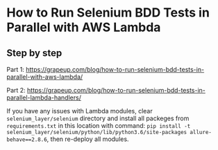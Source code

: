 # How to Run Selenium BDD Tests in Parallel with AWS Lambda

## Step by step

Part 1: https://grapeup.com/blog/how-to-run-selenium-bdd-tests-in-parallel-with-aws-lambda/

Part 2: https://grapeup.com/blog/how-to-run-selenium-bdd-tests-in-parallel-lambda-handlers/

If you have any issues with Lambda modules, clear `selenium_layer/selenium` directory and install all packeges from `requirements.txt` in this location with command:
`pip install -t selenium_layer/selenium/python/lib/python3.6/site-packages allure-behave==2.8.6`, then re-deploy all modules.
